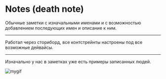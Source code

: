 # Notes (death note)
Обычные заметки с изначальными именами и с возможностью добавлением последующих имен и описание к ним.
___

Работал через сториборд, все контстрейнты настроены под все возможные дейвайсы.
___

Изначально у нас в заметках уже есть примеры записанных людей.

![mygif](https://s4.gifyu.com/images/Simulator-Screen-Recording---iPhone-11---2022-09-06-at-21.01.32.gif)
